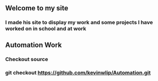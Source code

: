 ## Welcome to my site

### I made his site to display my work and some projects I have worked on in school and at work


## Automation Work
### Checkout source 
### git checkout https://github.com/kevinwlip/Automation.git
